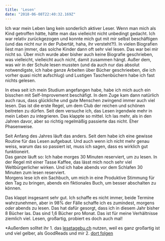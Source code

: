 ```yaml
---
title: 'Lesen'
date: "2018-06-08T22:40:32.169Z"
---
```


Ich war mein Leben lang kein sonderlich aktiver Leser. Wenn man mich als Kind
getroffen hätte, hätte man das vielleicht nicht unbedingt gedacht. Ich war
relativ zurückgezogen und konnte mich gut mit mir selbst beschäftigen (und das
nicht nur in der Pubertät, haha, ihr versteht?!). In vielen Biografien liest man
immer, das solche Kinder dann oft sehr viel lesen. Das war bei mir nicht so.
Über mich wurde aber bisher auch keine Biografie geschrieben, was vielleicht,
vielleicht auch nicht, damit zusammen hängt. Außer dem, was wir in der Schule
lesen mussten (und da auch nur das absolut notwendigste, ich habe ganze Arbeiten
über Bücher geschrieeben, die ich vorher quasi nicht aufschlug) und Lustigen
Taschenbüchern habe ich fast nichts gelesen.

In etwa seit ich mein Studium angefangen habe, habe ich mich auch ein bisschen
mit Self-Improvement beschäfigt. In dem Zuge kam dann natürlich auch raus, dass
glückliche und gute Menschen zwingend immer auch viel lesen. Das ist die erste
Regel, um dem Club der reichen und schönen beitreten zu dürfen. Seit dem
versuche ich, das Lesen irgendwie mehr in mein Leben zu integrieren. Das klappte
so mittel. Ich las mehr, als in den Jahren davor, aber so richtig regelmäßig
passierte das nicht. Eher Phasenweise.

Seit Anfang des Jahres läuft das anders. Seit dem habe ich eine gewisse Routine
für das Lesen aufgebaut. Und auch wenn ich nicht mehr genau weiss, warum das so
passiert ist, muss ich sagen, dass es wirklich gut funktioneirt.  
Das ganze läuft so: Ich habe morges 30 Minuten reserviert, um zu lesen. In der
Regel mit einer Tasse Kaffee, das lässt mich noch sehr viel Weltbürgerlicher
wirken. Und ich habe abends vor dem Schlafen 30 Minuten zum lesen reserviert.  
Morgens lese ich ein Sachbuch, um mich in eine Produktive Stimmung für den Tag
zu bringen, abends ein fiktionales Buch, um besser abschalten zu können.

Das klappt insgesamt sehr gut. Ich schaffe es nicht immer, beide Termine
wahrzunehmen, aber in 98% der Fälle schaffe ich es zumindest, morgens *oder*
abends zu lesen. Das hat dafür gesorgt, dass ich in diesem Jahr bisher 8 Bücher
las. Das sind 1,6 Bücher pro Monat. Das ist für meine Verhältnisse ziemlich
viel. Lesen, großartig, probiert es doch auch mal!

*Außerdem solltet ihr 1. das [lesetagebu.ch](https://lesetagebu.ch) nutzen, weil
es ganz großartig ist und viel gelber, als GoodReads und mir 2. [dort
folgen](https://lesetagebu.ch/von/chrispop)

